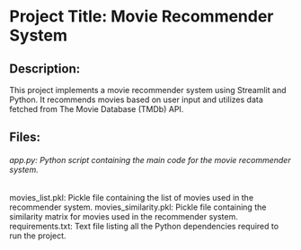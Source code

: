 # Project Title: Movie Recommender System

## Description:
This project implements a movie recommender system using Streamlit and Python. It recommends movies based on user input and utilizes data fetched from The Movie Database (TMDb) API.

## Files:
###### app.py: Python script containing the main code for the movie recommender system.
movies_list.pkl: Pickle file containing the list of movies used in the recommender system.
movies_similarity.pkl: Pickle file containing the similarity matrix for movies used in the recommender system.
requirements.txt: Text file listing all the Python dependencies required to run the project.
